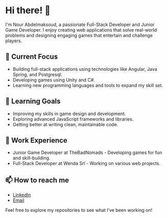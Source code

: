 # Hi there! 👋

I'm Nour Abdelmaksoud, a passionate Full-Stack Developer and Junior Game Developer. I enjoy creating web applications that solve real-world problems and designing engaging games that entertain and challenge players.

## 🔭 Current Focus
- Building full-stack applications using technologies like Angular, Java Spring, and Postgresql.
- Developing games using Unity and C#.
- Learning new programming languages and tools to expand my skill set.

## 🌱 Learning Goals
- Improving my skills in game design and development.
- Exploring advanced JavaScript frameworks and libraries.
- Getting better at writing clean, maintainable code.

## 💼 Work Experience
- Junior Game Developer at TheBadNomads - Developing games for fun and skill-building.
- Full-Stack Developer at Wenda Srl - Working on various web projects.

## 📫 How to reach me
- [LinkedIn](www.linkedin.com/in/nour-abdelmaksoud)
- [Email](mailto:nourashraf225@gmail.com)
<!--

## ⚡ Fun Facts
- I love playing strategy games and often get inspired to create my own.
- I'm always on the lookout for new tech trends and enjoy participating in hackathons and game jams.
-->

Feel free to explore my repositories to see what I’ve been working on!

<!--
**NourAshraf01/NourAshraf01** is a ✨ _special_ ✨ repository because its `README.md` (this file) appears on your GitHub profile.

Here are some ideas to get you started:

- 🔭 I’m currently working on ...
- 🌱 I’m currently learning ...
- 👯 I’m looking to collaborate on ...
- 🤔 I’m looking for help with ...
- 💬 Ask me about ...
- 📫 How to reach me: ...
- 😄 Pronouns: ...
- ⚡ Fun fact: ...
-->
